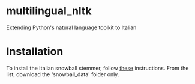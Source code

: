 # multilingual_nltk
Extending Python's natural language toolkit to Italian

# Installation
To install the Italian snowball stemmer, follow [these] instructions. From the list, download the 'snowball_data' folder only.

[these]: http://www.nltk.org/data.html
